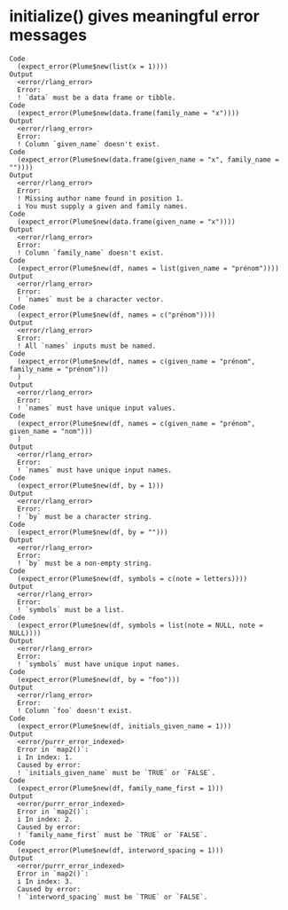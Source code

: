 # initialize() gives meaningful error messages

    Code
      (expect_error(Plume$new(list(x = 1))))
    Output
      <error/rlang_error>
      Error:
      ! `data` must be a data frame or tibble.
    Code
      (expect_error(Plume$new(data.frame(family_name = "x"))))
    Output
      <error/rlang_error>
      Error:
      ! Column `given_name` doesn't exist.
    Code
      (expect_error(Plume$new(data.frame(given_name = "x", family_name = ""))))
    Output
      <error/rlang_error>
      Error:
      ! Missing author name found in position 1.
      i You must supply a given and family names.
    Code
      (expect_error(Plume$new(data.frame(given_name = "x"))))
    Output
      <error/rlang_error>
      Error:
      ! Column `family_name` doesn't exist.
    Code
      (expect_error(Plume$new(df, names = list(given_name = "prénom"))))
    Output
      <error/rlang_error>
      Error:
      ! `names` must be a character vector.
    Code
      (expect_error(Plume$new(df, names = c("prénom"))))
    Output
      <error/rlang_error>
      Error:
      ! All `names` inputs must be named.
    Code
      (expect_error(Plume$new(df, names = c(given_name = "prénom", family_name = "prénom")))
      )
    Output
      <error/rlang_error>
      Error:
      ! `names` must have unique input values.
    Code
      (expect_error(Plume$new(df, names = c(given_name = "prénom", given_name = "nom")))
      )
    Output
      <error/rlang_error>
      Error:
      ! `names` must have unique input names.
    Code
      (expect_error(Plume$new(df, by = 1)))
    Output
      <error/rlang_error>
      Error:
      ! `by` must be a character string.
    Code
      (expect_error(Plume$new(df, by = "")))
    Output
      <error/rlang_error>
      Error:
      ! `by` must be a non-empty string.
    Code
      (expect_error(Plume$new(df, symbols = c(note = letters))))
    Output
      <error/rlang_error>
      Error:
      ! `symbols` must be a list.
    Code
      (expect_error(Plume$new(df, symbols = list(note = NULL, note = NULL))))
    Output
      <error/rlang_error>
      Error:
      ! `symbols` must have unique input names.
    Code
      (expect_error(Plume$new(df, by = "foo")))
    Output
      <error/rlang_error>
      Error:
      ! Column `foo` doesn't exist.
    Code
      (expect_error(Plume$new(df, initials_given_name = 1)))
    Output
      <error/purrr_error_indexed>
      Error in `map2()`:
      i In index: 1.
      Caused by error:
      ! `initials_given_name` must be `TRUE` or `FALSE`.
    Code
      (expect_error(Plume$new(df, family_name_first = 1)))
    Output
      <error/purrr_error_indexed>
      Error in `map2()`:
      i In index: 2.
      Caused by error:
      ! `family_name_first` must be `TRUE` or `FALSE`.
    Code
      (expect_error(Plume$new(df, interword_spacing = 1)))
    Output
      <error/purrr_error_indexed>
      Error in `map2()`:
      i In index: 3.
      Caused by error:
      ! `interword_spacing` must be `TRUE` or `FALSE`.


